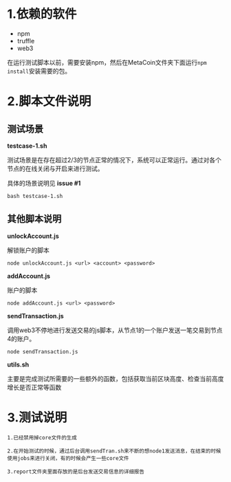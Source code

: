 # 1.依赖的软件
* npm
* truffle
* web3

在运行测试脚本以前，需要安装npm，然后在MetaCoin文件夹下面运行`npm install`安装需要的包。

# 2.脚本文件说明

## 测试场景
**testcase-1.sh**

测试场景是在存在超过2/3的节点正常的情况下，系统可以正常运行。通过对各个节点的在线关闭与开启来进行测试。

具体的场景说明见 **issue #1**

```
bash testcase-1.sh
```
## 其他脚本说明
**unlockAccount.js**

解锁账户的脚本

```
node unlockAccount.js <url> <account> <password>
```
**addAccount.js**

账户的脚本

```
node addAccount.js <url> <password>
```

**sendTransaction.js**

调用web3不停地进行发送交易的js脚本，从节点1的一个账户发送一笔交易到节点4的账户。

```
node sendTransaction.js
```

**utils.sh**

主要是完成测试所需要的一些额外的函数，包括获取当前区块高度、检查当前高度增长是否正常等函数


# 3.测试说明
```
1.已经禁用掉core文件的生成

2.在开始测试的时候，通过后台调用sendTran.sh来不断的想node1发送消息，在结束的时候使用jobs来进行关闭，有的时候会产生一些core文件

3.report文件夹里面存放的是后台发送交易信息的详细报告
```

